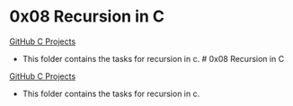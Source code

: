 # 0x08 Recursion in C

[GitHub C Projects](https://github.com/Jilroge7/holbertonschool-low_level_programming.git)

* This folder contains the tasks for recursion in c. # 0x08 Recursion in C

[GitHub C Projects](https://github.com/Jilroge7/holbertonschool-low_level_programming.git)

* This folder contains the tasks for recursion in c. 
